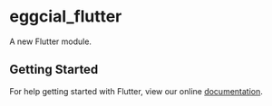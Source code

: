 # eggcial_flutter

A new Flutter module.

## Getting Started

For help getting started with Flutter, view our online
[documentation](https://flutter.dev/).
